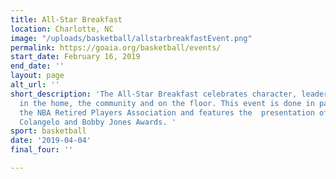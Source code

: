 ```yaml
---
title: All-Star Breakfast
location: Charlotte, NC
image: "/uploads/basketball/allstarbreakfastEvent.png"
permalink: https://goaia.org/basketball/events/
start_date: February 16, 2019
end_date: ''
layout: page
alt_url: ''
short_description: 'The All-Star Breakfast celebrates character, leadership and faith
  in the home, the community and on the floor. This event is done in partnership with
  the NBA Retired Players Association and features the  presentation of the Jerry
  Colangelo and Bobby Jones Awards. '
sport: basketball
date: '2019-04-04'
final_four: ''

---
```

